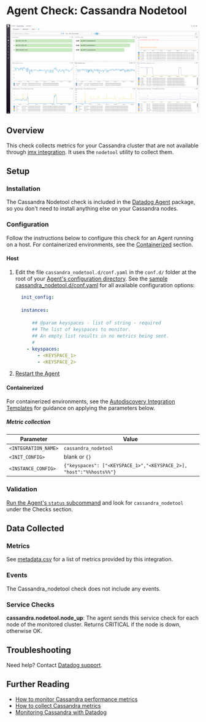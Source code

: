 # Agent Check: Cassandra Nodetool

![Cassandra default dashboard][111]

## Overview

This check collects metrics for your Cassandra cluster that are not available through [jmx integration][112]. It uses the `nodetool` utility to collect them.

## Setup

### Installation

The Cassandra Nodetool check is included in the [Datadog Agent][113] package, so you don't need to install anything else on your Cassandra nodes.

### Configuration

Follow the instructions below to configure this check for an Agent running on a host. For containerized environments, see the [Containerized](#containerized) section.

#### Host

1. Edit the file `cassandra_nodetool.d/conf.yaml` in the `conf.d/` folder at the root of your [Agent's configuration directory][114]. See the [sample cassandra_nodetool.d/conf.yaml][115] for all available configuration options:

    ```yaml
      init_config:

      instances:

          ## @param keyspaces - list of string - required
          ## The list of keyspaces to monitor.
          ## An empty list results in no metrics being sent.
          #
        - keyspaces:
            - <KEYSPACE_1>
            - <KEYSPACE_2>
    ```

2. [Restart the Agent][116]

#### Containerized

For containerized environments, see the [Autodiscovery Integration Templates][117] for guidance on applying the parameters below.

##### Metric collection

| Parameter            | Value                                                               |
|----------------------|---------------------------------------------------------------------|
| `<INTEGRATION_NAME>` | `cassandra_nodetool`                                                |
| `<INIT_CONFIG>`      | blank or `{}`                                                       |
| `<INSTANCE_CONFIG>`  | `{"keyspaces": ["<KEYSPACE_1>","<KEYSPACE_2>], "host":"%%hosts%%"}` |

### Validation

[Run the Agent's `status` subcommand][118] and look for `cassandra_nodetool` under the Checks section.

## Data Collected

### Metrics

See [metadata.csv][119] for a list of metrics provided by this integration.

### Events

The Cassandra_nodetool check does not include any events.

### Service Checks

**cassandra.nodetool.node_up**:
The agent sends this service check for each node of the monitored cluster. Returns CRITICAL if the node is down, otherwise OK.

## Troubleshooting

Need help? Contact [Datadog support][1110].

## Further Reading

* [How to monitor Cassandra performance metrics][1111]
* [How to collect Cassandra metrics][1112]
* [Monitoring Cassandra with Datadog][1113]

[111]: https://raw.githubusercontent.com/DataDog/integrations-core/master/cassandra_nodetool/images/cassandra_dashboard.png
[112]: https://github.com/DataDog/integrations-core/tree/master/cassandra
[113]: https://app.datadoghq.com/account/settings#agent
[114]: https://docs.datadoghq.com/agent/guide/agent-configuration-files/#agent-configuration-directory
[115]: https://github.com/DataDog/integrations-core/blob/master/cassandra_nodetool/datadog_checks/cassandra_nodetool/data/conf.yaml.example
[116]: https://docs.datadoghq.com/agent/guide/agent-commands/#start-stop-and-restart-the-agent
[117]: https://docs.datadoghq.com/agent/autodiscovery/integrations
[118]: https://docs.datadoghq.com/agent/guide/agent-commands/#agent-status-and-information
[119]: https://github.com/DataDog/integrations-core/blob/master/cassandra_nodetool/metadata.csv
[1110]: https://docs.datadoghq.com/help
[1111]: https://www.datadoghq.com/blog/how-to-monitor-cassandra-performance-metrics
[1112]: https://www.datadoghq.com/blog/how-to-collect-cassandra-metrics
[1113]: https://www.datadoghq.com/blog/monitoring-cassandra-with-datadog
